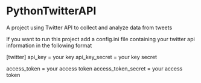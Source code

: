 # PythonTwitterAPI
A project using Twitter API to collect and analyze data from tweets

If you want to run this project add a config.ini file containing your twitter api information in the following format


[twitter]
api_key = your key
api_key_secret = your key secret

access_token = your access token
access_token_secret = your access token